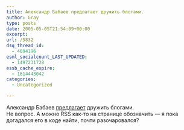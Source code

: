 ```yaml
---
title: Александр Бабаев предлагает дружить блогами.
author: Gray
type: posts
date: 2005-05-05T21:54:09+00:00
excerpt:
url: /5832
dsq_thread_id:
  - 4094196
esml_socialcount_LAST_UPDATED:
  - 1497231728
essb_cache_expire:
  - 1614443042
categories:
  - Uncategorized

---
```








Александр Бабаев <a href="http://blog.existence.ru/exception@2005.05.04:4" target="_blank">предлагает</a> дружить блогами.  
Не вопрос. А можно RSS как-то на странице обозначить &#8212; я пока догадался его в коде найти, почти разочаровался?